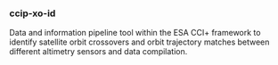 ### ccip-xo-id
Data and information pipeline tool within the ESA CCI+ framework to identify satellite orbit crossovers and orbit trajectory matches between different altimetry sensors and data compilation.
